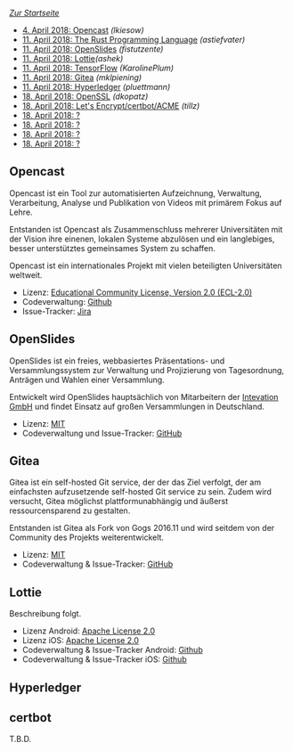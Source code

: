 ---
---

*[Zur Startseite](index.html)*

- [4. April 2018: Opencast](#opencast) *(lkiesow)*
- [11. April 2018: The Rust Programming Language](#Rust) *(astiefvater)*
- [11. April 2018: OpenSlides](#openslides) *(fistutzente)*
- [11. April 2018: Lottie](#lottie)*(ashek)*
- [11. April 2018: TensorFlow](#tensorflow) *(KarolinePlum)*
- [11. April 2018: Gitea](#gitea) *(mklpiening)*
- [11. April 2018: Hyperledger](#hyperledger) *(pluettmann)*
- [18. April 2018: OpenSSL](#openssl) *(dkopatz)*
- [18. April 2018: Let's Encrypt/certbot/ACME](#certbot) *(tillz)*
- [18. April 2018: ?](#)
- [18. April 2018: ?](#)
- [18. April 2018: ?](#)
- [18. April 2018: ?](#)


Opencast
--------

Opencast ist ein Tool zur automatisierten Aufzeichnung, Verwaltung,
Verarbeitung, Analyse und Publikation von Videos mit primärem Fokus auf Lehre.

Entstanden ist Opencast als Zusammenschluss mehrerer Universitäten mit der
Vision ihre einenen, lokalen Systeme abzulösen und ein langlebiges, besser
unterstütztes gemeinsames System zu schaffen.

Opencast ist ein internationales Projekt mit vielen beteiligten Universitäten
weltweit.

- Lizenz: [Educational Community License, Version 2.0 (ECL-2.0)
  ](https://github.com/opencast/opencast/blob/develop/LICENSE)
- Codeverwaltung: [Github](https://github.com/opencast/opencast)
- Issue-Tracker: [Jira](https://opencast.jira.com/secure/Dashboard.jspa)

OpenSlides
----------

OpenSlides ist ein freies, webbasiertes Präsentations- und Versammlungssystem
zur Verwaltung und Projizierung von Tagesordnung, Anträgen und Wahlen einer
Versammlung.

Entwickelt wird OpenSlides hauptsächlich von Mitarbeitern der [Intevation
GmbH](https://intevation.de) und findet Einsatz auf großen Versammlungen in
Deutschland.

- Lizenz: [MIT](https://github.com/OpenSlides/OpenSlides/blob/master/LICENSE)
- Codeverwaltung und Issue-Tracker:
  [GitHub](https://github.com/OpenSlides/OpenSlides)

Gitea
-----

Gitea ist ein self-hosted Git service, der der das Ziel verfolgt, der am 
einfachsten aufzusetzende self-hosted Git service zu sein. Zudem wird versucht, 
Gitea möglichst plattformunabhängig und äußerst ressourcensparend zu gestalten.

Entstanden ist Gitea als Fork von Gogs 2016.11 und wird seitdem von der 
Community des Projekts weiterentwickelt.

- Lizenz: [MIT](https://github.com/go-gitea/gitea/blob/master/LICENSE)
- Codeverwaltung & Issue-Tracker: [GitHub](https://github.com/go-gitea/gitea)

Lottie
--------

Beschreibung folgt.

- Lizenz Android: [Apache License 2.0](https://github.com/airbnb/lottie-android/blob/master/LICENSE)
- Lizenz iOS: [Apache License 2.0](https://github.com/airbnb/lottie-ios/blob/master/LICENSE)
- Codeverwaltung & Issue-Tracker Android: [Github](https://github.com/airbnb/lottie-android)
- Codeverwaltung & Issue-Tracker iOS: [Github](https://github.com/airbnb/lottie-ios)

Hyperledger
-----------

certbot
-----------

T.B.D.